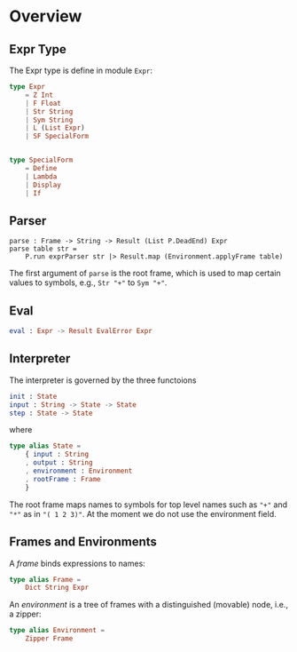# Overview

## Expr Type

The Expr type is define in module `Expr`:

```elm
type Expr
    = Z Int
    | F Float
    | Str String
    | Sym String
    | L (List Expr)
    | SF SpecialForm


type SpecialForm
    = Define
    | Lambda
    | Display
    | If
```

## Parser


```text
parse : Frame -> String -> Result (List P.DeadEnd) Expr
parse table str =
    P.run exprParser str |> Result.map (Environment.applyFrame table)
```

The first argument of `parse` is the root frame, which
is used to map certain values to symbols, e.g.,
`Str "+"` to `Sym "+"`.

## Eval

```elm
eval : Expr -> Result EvalError Expr
```

## Interpreter

The interpreter is governed by the three functoions

```elm
init : State
input : String -> State -> State
step : State -> State
```

where

```elm
type alias State =
    { input : String
    , output : String
    , environment : Environment
    , rootFrame : Frame
    }
```

The root frame maps names to symbols for top level
names such as `"+"` and `"*"` as in `"( 1 2 3)"`.
At the moment we do not use the environment field.

## Frames and Environments


A *frame* binds expressions to names:

```elm
type alias Frame =
    Dict String Expr
```

An *environment* is a tree of frames with a distinguished
(movable) node, i.e., a zipper:

```elm
type alias Environment =
    Zipper Frame
```